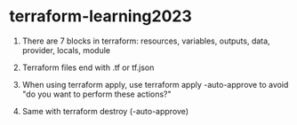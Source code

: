 # terraform-learning2023

1. There are 7 blocks in terraform: resources, variables, outputs, data, provider, locals, module

2. Terraform files end with .tf or tf.json

3. When using terraform apply, use terraform apply -auto-approve to avoid "do you want to perform these actions?"

4. Same with terraform destroy (-auto-approve)
